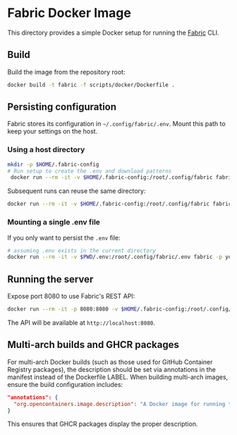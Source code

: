 # Fabric Docker Image

This directory provides a simple Docker setup for running the [Fabric](https://github.com/danielmiessler/fabric) CLI.

## Build

Build the image from the repository root:

```bash
docker build -t fabric -f scripts/docker/Dockerfile .
```

## Persisting configuration

Fabric stores its configuration in `~/.config/fabric/.env`. Mount this path to keep your settings on the host.

### Using a host directory

```bash
mkdir -p $HOME/.fabric-config
# Run setup to create the .env and download patterns
 docker run --rm -it -v $HOME/.fabric-config:/root/.config/fabric fabric --setup
```

Subsequent runs can reuse the same directory:

```bash
docker run --rm -it -v $HOME/.fabric-config:/root/.config/fabric fabric -p your-pattern
```

### Mounting a single .env file

If you only want to persist the `.env` file:

```bash
# assuming .env exists in the current directory
docker run --rm -it -v $PWD/.env:/root/.config/fabric/.env fabric -p your-pattern
```

## Running the server

Expose port 8080 to use Fabric's REST API:

```bash
docker run --rm -it -p 8080:8080 -v $HOME/.fabric-config:/root/.config/fabric fabric --serve
```

The API will be available at `http://localhost:8080`.

## Multi-arch builds and GHCR packages

For multi-arch Docker builds (such as those used for GitHub Container Registry packages), the description should be set via annotations in the manifest instead of the Dockerfile LABEL. When building multi-arch images, ensure the build configuration includes:

```json
"annotations": {
  "org.opencontainers.image.description": "A Docker image for running the Fabric CLI. See https://github.com/danielmiessler/Fabric/tree/main/scripts/docker for details."
}
```

This ensures that GHCR packages display the proper description.
